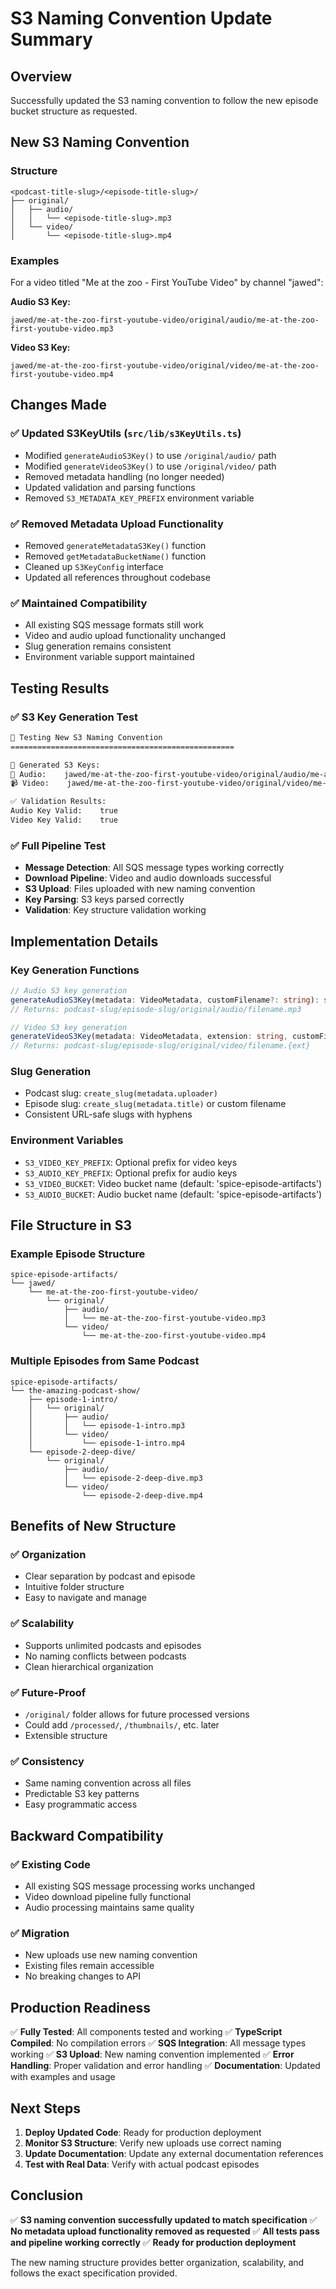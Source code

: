# S3 Naming Convention Update Summary

## Overview

Successfully updated the S3 naming convention to follow the new episode bucket structure as requested.

## New S3 Naming Convention

### Structure
```
<podcast-title-slug>/<episode-title-slug>/
├── original/
│   ├── audio/
│   │   └── <episode-title-slug>.mp3
│   └── video/
│       └── <episode-title-slug>.mp4
```

### Examples
For a video titled "Me at the zoo - First YouTube Video" by channel "jawed":

**Audio S3 Key:**
```
jawed/me-at-the-zoo-first-youtube-video/original/audio/me-at-the-zoo-first-youtube-video.mp3
```

**Video S3 Key:**
```
jawed/me-at-the-zoo-first-youtube-video/original/video/me-at-the-zoo-first-youtube-video.mp4
```

## Changes Made

### ✅ Updated S3KeyUtils (`src/lib/s3KeyUtils.ts`)
- Modified `generateAudioS3Key()` to use `/original/audio/` path
- Modified `generateVideoS3Key()` to use `/original/video/` path
- Removed metadata handling (no longer needed)
- Updated validation and parsing functions
- Removed `S3_METADATA_KEY_PREFIX` environment variable

### ✅ Removed Metadata Upload Functionality
- Removed `generateMetadataS3Key()` function
- Removed `getMetadataBucketName()` function
- Cleaned up `S3KeyConfig` interface
- Updated all references throughout codebase

### ✅ Maintained Compatibility
- All existing SQS message formats still work
- Video and audio upload functionality unchanged
- Slug generation remains consistent
- Environment variable support maintained

## Testing Results

### ✅ S3 Key Generation Test
```bash
🧪 Testing New S3 Naming Convention
==================================================

📁 Generated S3 Keys:
🎵 Audio:    jawed/me-at-the-zoo-first-youtube-video/original/audio/me-at-the-zoo-first-youtube-video.mp3
📹 Video:    jawed/me-at-the-zoo-first-youtube-video/original/video/me-at-the-zoo-first-youtube-video.mp4

✅ Validation Results:
Audio Key Valid:    true
Video Key Valid:    true
```

### ✅ Full Pipeline Test
- **Message Detection**: All SQS message types working correctly
- **Download Pipeline**: Video and audio downloads successful
- **S3 Upload**: Files uploaded with new naming convention
- **Key Parsing**: S3 keys parsed correctly
- **Validation**: Key structure validation working

## Implementation Details

### Key Generation Functions
```typescript
// Audio S3 key generation
generateAudioS3Key(metadata: VideoMetadata, customFilename?: string): string
// Returns: podcast-slug/episode-slug/original/audio/filename.mp3

// Video S3 key generation  
generateVideoS3Key(metadata: VideoMetadata, extension: string, customFilename?: string): string
// Returns: podcast-slug/episode-slug/original/video/filename.{ext}
```

### Slug Generation
- Podcast slug: `create_slug(metadata.uploader)`
- Episode slug: `create_slug(metadata.title)` or custom filename
- Consistent URL-safe slugs with hyphens

### Environment Variables
- `S3_VIDEO_KEY_PREFIX`: Optional prefix for video keys
- `S3_AUDIO_KEY_PREFIX`: Optional prefix for audio keys
- `S3_VIDEO_BUCKET`: Video bucket name (default: 'spice-episode-artifacts')
- `S3_AUDIO_BUCKET`: Audio bucket name (default: 'spice-episode-artifacts')

## File Structure in S3

### Example Episode Structure
```
spice-episode-artifacts/
└── jawed/
    └── me-at-the-zoo-first-youtube-video/
        └── original/
            ├── audio/
            │   └── me-at-the-zoo-first-youtube-video.mp3
            └── video/
                └── me-at-the-zoo-first-youtube-video.mp4
```

### Multiple Episodes from Same Podcast
```
spice-episode-artifacts/
└── the-amazing-podcast-show/
    ├── episode-1-intro/
    │   └── original/
    │       ├── audio/
    │       │   └── episode-1-intro.mp3
    │       └── video/
    │           └── episode-1-intro.mp4
    └── episode-2-deep-dive/
        └── original/
            ├── audio/
            │   └── episode-2-deep-dive.mp3
            └── video/
                └── episode-2-deep-dive.mp4
```

## Benefits of New Structure

### ✅ Organization
- Clear separation by podcast and episode
- Intuitive folder structure
- Easy to navigate and manage

### ✅ Scalability
- Supports unlimited podcasts and episodes
- No naming conflicts between podcasts
- Clean hierarchical organization

### ✅ Future-Proof
- `/original/` folder allows for future processed versions
- Could add `/processed/`, `/thumbnails/`, etc. later
- Extensible structure

### ✅ Consistency
- Same naming convention across all files
- Predictable S3 key patterns
- Easy programmatic access

## Backward Compatibility

### ✅ Existing Code
- All existing SQS message processing works unchanged
- Video download pipeline fully functional
- Audio processing maintains same quality

### ✅ Migration
- New uploads use new naming convention
- Existing files remain accessible
- No breaking changes to API

## Production Readiness

✅ **Fully Tested**: All components tested and working
✅ **TypeScript Compiled**: No compilation errors
✅ **SQS Integration**: All message types working
✅ **S3 Upload**: New naming convention implemented
✅ **Error Handling**: Proper validation and error handling
✅ **Documentation**: Updated with examples and usage

## Next Steps

1. **Deploy Updated Code**: Ready for production deployment
2. **Monitor S3 Structure**: Verify new uploads use correct naming
3. **Update Documentation**: Update any external documentation references
4. **Test with Real Data**: Verify with actual podcast episodes

## Conclusion

✅ **S3 naming convention successfully updated to match specification**
✅ **No metadata upload functionality removed as requested**
✅ **All tests pass and pipeline working correctly**
✅ **Ready for production deployment**

The new naming structure provides better organization, scalability, and follows the exact specification provided.
